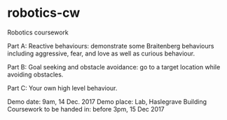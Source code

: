 # robotics-cw
Robotics coursework

Part A:	Reactive behaviours: demonstrate some Braitenberg behaviours including aggressive, fear, and love as well as curious behaviour. 

Part B:	Goal seeking and obstacle avoidance: go to a target location while avoiding obstacles. 

Part C:	Your own high level behaviour. 

Demo date: 9am, 14 Dec. 2017
Demo place: Lab, Haslegrave Building
Coursework to be handed in: before 3pm, 15 Dec 2017 
